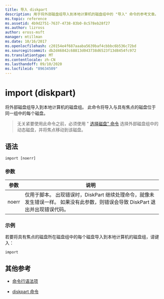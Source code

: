 ```yaml
---
title: 导入 diskpart
description: 用于将外部磁盘组导入到本地计算机的磁盘组中的 "导入" 命令的参考文章。
ms.topic: reference
ms.assetid: 4b9d2751-7637-4738-83b0-8c578eb28f27
ms.author: lizross
author: eross-msft
manager: mtillman
ms.date: 10/16/2017
ms.openlocfilehash: c20154e4f687aaaba5639baf4cbbbc6b536c72bd
ms.sourcegitcommit: db2d46842c68813d043738d6523f13d8454fc972
ms.translationtype: MT
ms.contentlocale: zh-CN
ms.lasthandoff: 09/10/2020
ms.locfileid: "89634509"
---
```

# <a name="import-diskpart"></a>import (diskpart)

将外部磁盘组导入到本地计算机的磁盘组。 此命令将导入与具有焦点的磁盘位于同一组中的每个磁盘。

> 无关紧要使用此命令之前，必须使用 " [选择磁盘" 命令](select-disk.md) 选择外部磁盘组中的动态磁盘，并将焦点移动到该磁盘。

## <a name="syntax"></a>语法

```
import [noerr]
```

### <a name="parameters"></a>参数

| 参数 | 说明 |
| --------- | ----------- |
| noerr | 仅用于脚本。 出现错误时，DiskPart 继续处理命令，就像未发生错误一样。 如果没有此参数，则错误会导致 DiskPart 退出并出现错误代码。 |

### <a name="examples"></a>示例

若要将具有焦点的磁盘所在磁盘组中的每个磁盘导入到本地计算机的磁盘组，请键入：

```
import
```

## <a name="additional-references"></a>其他参考

- [命令行语法项](command-line-syntax-key.md)

- [diskpart 命令](diskpart.md)
